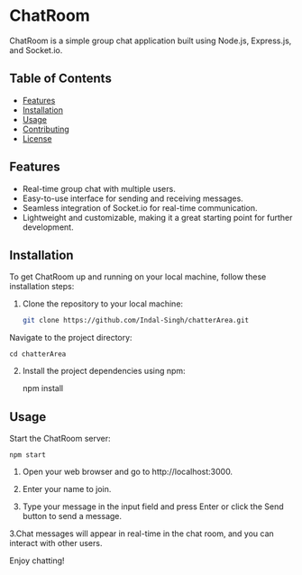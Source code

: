 # ChatRoom

ChatRoom is a simple group chat application built using Node.js, Express.js, and Socket.io.

## Table of Contents

- [Features](#features)
- [Installation](#installation)
- [Usage](#usage)
- [Contributing](#contributing)
- [License](#license)

## Features

- Real-time group chat with multiple users.
- Easy-to-use interface for sending and receiving messages.
- Seamless integration of Socket.io for real-time communication.
- Lightweight and customizable, making it a great starting point for further development.

## Installation

To get ChatRoom up and running on your local machine, follow these installation steps:

1. Clone the repository to your local machine:

   ```bash
   git clone https://github.com/Indal-Singh/chatterArea.git

 Navigate to the project directory:

    cd chatterArea

2. Install the project dependencies using npm:

    npm install

## Usage
Start the ChatRoom server:

    npm start
    
1. Open your web browser and go to http://localhost:3000.

2. Enter your name to join.

3. Type your message in the input field and press Enter or click the Send button to send a message.

3.Chat messages will appear in real-time in the chat room, and you can interact with other users.

Enjoy chatting!